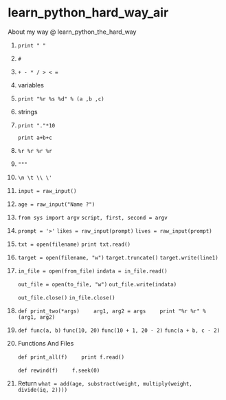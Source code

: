 # learn_python_hard_way_air
About my way @ learn_python_the_hard_way

01. `print " "`
02. `#`
03. `+ - * / > < =`
04. variables
05. `print "%r %s %d" % (a ,b ,c)`
06. strings
07. `print "."*10`

    `print a+b+c`

08. `%r %r %r %r`

09. ```
    """
    ```

10. `\n \t \\ \'`

11. `input = raw_input()`

12. `age = raw_input("Name ?")`

13. `from sys import argv`
    `script, first, second = argv`

14. 
    `prompt = '>'`
    `likes = raw_input(prompt)`
    `lives = raw_input(prompt)`
    

15. 
    `txt = open(filename)`
    `print txt.read()`
    

16. 
    `target = open(filename, "w")`
    `target.truncate()`
    `target.write(line1)`
    

17. 
    `in_file = open(from_file)`
    `indata = in_file.read()`

    `out_file = open(to_file, "w")`
    `out_file.write(indata)`

    `out_file.close()`
    `in_file.close()`
    

18. `def print_two(*args)`
    `    arg1, arg2 = args`
    `    print "%r %r" % (arg1, arg2)`
    

19. `def func(a, b)`
    `func(10, 20)`
    `func(10 + 1, 20 - 2)`
    `func(a + b, c - 2)`

20. Functions And Files
    
    `def print_all(f)`
    `    print f.read()`
    

    `def rewind(f)`
    `    f.seek(0)`    
    

21. Return
    `what = add(age, substract(weight, multiply(weight, divide(iq, 2))))`
